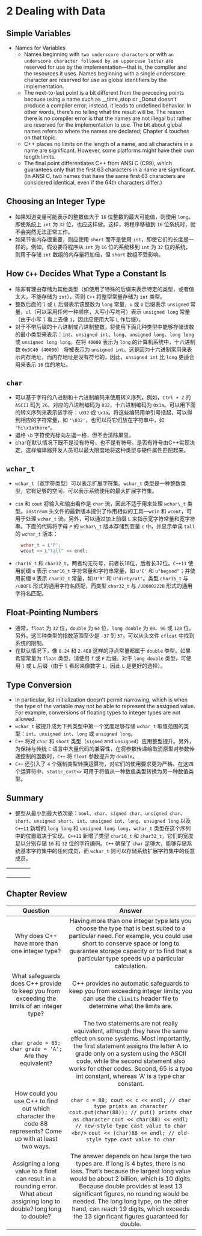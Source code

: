 # 2 Dealing with Data

## Simple Variables

* Names for Variables 
  * Names beginning with `two underscore characters` or with `an underscore character followed by an uppercase letter` are reserved for use by the implementation—that is, the compiler and the resources it uses. Names beginning with a single underscore character are reserved for use as global identifiers by the implementation.
  * The next-to-last point is a bit different from the preceding points because using a name such as \_\_time\_stop or \_Donut doesn’t produce a compiler error; instead, it leads to undefined behavior. In other words, there’s no telling what the result will be. The reason there is no compiler error is that the names are not illegal but rather are reserved for the implementation to use. The bit about global names refers to where the names are declared; Chapter 4 touches on that topic.
  * C++ places no limits on the length of a name, and all characters in a name are significant. However, some platforms might have their own length limits.
  * The final point differentiates C++ from ANSI C \(C99\), which guarantees only that the first 63 characters in a name are significant. \(In ANSI C, two names that have the same first 63 characters are considered identical, even if the 64th characters differ.\)

## Choosing an Integer Type

* 如果知道变量可能表示的整数值大于 `16` 位整数的最大可能值，则使用 `long`。即使系统上 `int` 为 `32` 位，也应这样做。这样，将程序移植到 `16` 位系统时，就不会突然无法正常工作。
* 如果节省内存很重要，则应使用 `short` 而不是使用 `int`，即使它们的长度是一样的。例如，假设要将程序从 `int` 为 `16` 位的系统移到 `int` 为 `32` 位的系统，则用于存储 `int` 数组的内存量将加倍，但 `short` 数组不受影响。

## How `C++` Decides What Type a Constant Is

* 除非有理由存储为其他类型（如使用了特殊的后缀来表示特定的类型，或者值太大，不能存储为 `int`），否则 `C++` 将整型常量存储为 `int` 类型。
* 整数后面的 `l` 或 `L` 后缀表示该整数为 `long` 常量，`u` 或 `U` 后缀表示 `unsigned` 常量，`ul`（可以采用任何一种顺序，大写小写均可）表示 `unsigned long` 常量（由于小写 `l` 看上去像 `1`，因此应使用大写 `L` 作后缀）。
* 对于不带后缀的十六进制或八进制整数，将使用下面几种类型中能够存储该数的最小类型来表示：`int`、`unsigned int`、`long`、`unsigned long`、`long long`或 `unsigned long long`。在将 `40000` 表示为 `long` 的计算机系统中，十六进制数 `0x9C40`（`40000`） 将被表示为 `unsigned int`。这是因为十六进制常用来表示内存地址，而内存地址是没有符号的，因此，`unsigned int` 比 `long` 更适合用来表示 `16` 位的地址。

## `char`

* 可以基于字符的八进制和十六进制编码来使用转义序列。例如，`Ctrl + Z` 的 `ASCII` 码为 `26`，对应的八进制编码为 `032`，十六进制编码为 `0x1a`。可以用下面的转义序列来表示该字符：`\032` 或 `\x1a`。将这些编码用单引号括起，可以得到相应的字符常量，如 `'\032'`，也可以将它们放在字符串中，如 `"hi\x1athere"`。
* 退格 `\b` 字符使光标向左退一格，但不会清除屏显。
* char在默认情况下既不是没有符号，也不是有符号。是否有符号由C++实现决定，这样编译器开发人员可以最大限度地将这种类型与硬件属性匹配起来。

## `wchar_t`

* `wchar_t`（宽字符类型）可以表示扩展字符集。`wchar_t` 类型是一种整数类型，它有足够的空间，可以表示系统使用的最大扩展字符集。
* `cin` 和 `cout` 将输入和输出看作是 `char` 流，因此不适于用来处理 `wchar\_t` 类型。`iostream` 头文件的最新版本提供了作用相似的工具—`wcin` 和 `wcout`，可用于处理 `wchar_t` 流。另外，可以通过加上前缀 `L` 来指示宽字符常量和宽字符串。下面的代码将字母 `P` 的 `wchar\_t` 版本存储到变量 `c` 中，并显示单词 `tall` 的 `wchar_t` 版本：

  ```cpp
    wchar_t = L'P';
    wcout << L"tall" << endl;
  ```

* `char16_t` 和 `char32_t`，两者均无符号，前者长16位，后者长32位。`C++11` 使用前缀 `u` 表示 `char16_t` 字符常量和字符串常量，如 `u'C'` 和 `u"begood"`；并使用前缀 `U` 表示 `char32_t` 常量，如 `U'R'` 和 `U"dirtyrat"`。类型 `char16_t` 与 `/u00F6` 形式的通用字符名匹配，而类型 `char32_t` 与 `/U0000222B` 形式的通用字符名匹配。

## Float-Pointing Numbers

* 通常，`float` 为 `32` 位，`double` 为 `64` 位，`long double` 为 `80`、`96` 或 `128` 位。另外，这三种类型的指数范围至少是 `-37` 到 `37`，可以从头文件 `cfloat` 中找到系统的限制。
* 在默认情况下，像 `8.24` 和 `2.4E8` 这样的浮点常量都属于 `double` 类型。如果希望常量为 `float` 类型，请使用 `f` 或 `F` 后缀。对于 `long double` 类型，可使用 `l` 或 `L` 后缀（由于 `l` 看起来像数字 `1`，因此 `L` 是更好的选择）。

## Type Conversion

* In particular, list initialization doesn’t permit narrowing, which is when the type of the variable may not be able to represent the assigned value. For example, conversions of floating types to integer types are not allowed. 
* `wchar_t` 被提升成为下列类型中第一个宽度足够存储 `wchar_t` 取值范围的类型：`int`、`unsigned int`、`long` 或 `unsigned long`。
* `C++` 将对 `char` 和 `short` 类型（`signed` and `unsigned`）应用整型提升。另外，为保持与传统 `C` 语言中大量代码的兼容性，在将参数传递给取消原型对参数传递控制的函数时，`C++` 将 `float` 参数提升为 `double`。
* `C++` 还引入了 `4` 个强制类型转换运算符，对它们的使用要求更为严格。在这四个运算符中，`static_cast<>` 可用于将值从一种数值类型转换为另一种数值类型。

## Summary

* 整型从最小到最大依次是：`bool`、`char`、`signed char`、`unsigned char`、`short`、`unsigned short`、`int`、`unsigned int`、`long`、`unsigned long` 以及 `C++11` 新增的 `long long` 和 `unsigned long long`，`wchar_t` 类型在这个序列中的位置取决于实现。`C++11` 新增了类型 `char16_t` 和 `char32_t`，它们的宽度足以分别存储 `16` 和 `32` 位的字符编码。`C++` 确保了 `char` 足够大，能够存储系统基本字符集中的任何成员，而 `wchar_t` 则可以存储系统扩展字符集中的任意成员。

|  |  |  |  |
| :---: | :---: | :---: | :---: |
|  |  |  |  |
|  |  |  |  |
|  |  |  |  |
|  |  |  |  |

## Chapter Review

| Question | Answer |
| :---: | :---: |
| Why does C++ have more than one integer type? | Having more than one integer type lets you choose the type that is best suited to a particular need. For example, you could use short to conserve space or long to guarantee storage capacity or to find that a particular type speeds up a particular calculation. |
| What safeguards does C++ provide to keep you from exceeding the limits of an integer type? | C++ provides no automatic safeguards to keep you from exceeding integer limits; you can use the `climits` header file to determine what the limits are. |
| `char grade = 65;`  `char grade = 'A';`  Are they equivalent? | The two statements are not really equivalent, although they have the same effect on some systems. Most importantly, the first statement assigns the letter A to grade only on a system using the ASCII code, while the second statement also works for other codes. Second, 65 is a type int constant, whereas 'A' is a type char constant. |
| How could you use C++ to find out which character the code 88 represents? Come up with at least two ways. | `char c = 88; cout << c << endl; // char type prints as character`          `cout.put(char(88)); // put() prints char as character`          `cout << char(88) << endl; // new-style type cast value to char <br/>`  `cout << (char)88 << endl; // old-style type cast value to char` |
| Assigning a long value to a float can result in a rounding error. What about assigning long to double? long long to double? | The answer depends on how large the two types are. If long is 4 bytes, there is no loss. That’s because the largest long value would be about 2 billion, which is 10 digits. Because double provides at least 13 significant figures, no rounding would be needed. The long long type, on the other hand, can reach 19 digits, which exceeds the 13 significant figures guaranteed for double. |

